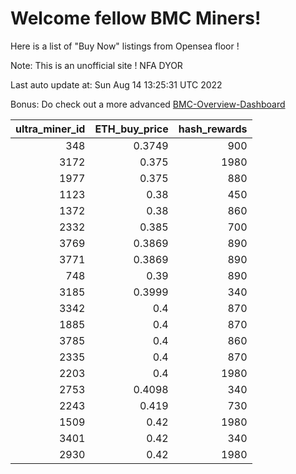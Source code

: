 # Welcome fellow BMC Miners!
Here is a list of "Buy Now" listings from Opensea floor !

Note: This is an unofficial site ! NFA DYOR

Last auto update at: Sun Aug 14 13:25:31 UTC 2022

Bonus: Do check out a more advanced [BMC-Overview-Dashboard](https://dune.com/defifunk/BMC-Overview-Dashboard)


|   ultra_miner_id |   ETH_buy_price |   hash_rewards |
|-----------------:|----------------:|---------------:|
|              348 |          0.3749 |            900 |
|             3172 |          0.375  |           1980 |
|             1977 |          0.375  |            880 |
|             1123 |          0.38   |            450 |
|             1372 |          0.38   |            860 |
|             2332 |          0.385  |            700 |
|             3769 |          0.3869 |            890 |
|             3771 |          0.3869 |            890 |
|              748 |          0.39   |            890 |
|             3185 |          0.3999 |            340 |
|             3342 |          0.4    |            870 |
|             1885 |          0.4    |            870 |
|             3785 |          0.4    |            860 |
|             2335 |          0.4    |            870 |
|             2203 |          0.4    |           1980 |
|             2753 |          0.4098 |            340 |
|             2243 |          0.419  |            730 |
|             1509 |          0.42   |           1980 |
|             3401 |          0.42   |            340 |
|             2930 |          0.42   |           1980 |